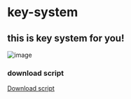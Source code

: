 # key-system
## this is key system for you!
![image](https://scriptblox.com/images/script/0-1750176763295.png)
### download script

[Download script](file:///C:/Users/ACER/Downloads/8SHnA94R.lua)
